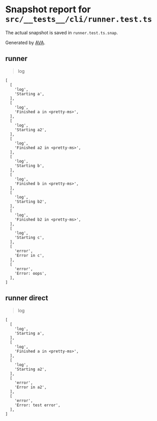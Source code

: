 # Snapshot report for `src/__tests__/cli/runner.test.ts`

The actual snapshot is saved in `runner.test.ts.snap`.

Generated by [AVA](https://avajs.dev).

## runner

> log

    [
      [
        'log',
        'Starting a',
      ],
      [
        'log',
        'Finished a in <pretty-ms>',
      ],
      [
        'log',
        'Starting a2',
      ],
      [
        'log',
        'Finished a2 in <pretty-ms>',
      ],
      [
        'log',
        'Starting b',
      ],
      [
        'log',
        'Finished b in <pretty-ms>',
      ],
      [
        'log',
        'Starting b2',
      ],
      [
        'log',
        'Finished b2 in <pretty-ms>',
      ],
      [
        'log',
        'Starting c',
      ],
      [
        'error',
        'Error in c',
      ],
      [
        'error',
        'Error: oops',
      ],
    ]

## runner direct

> log

    [
      [
        'log',
        'Starting a',
      ],
      [
        'log',
        'Finished a in <pretty-ms>',
      ],
      [
        'log',
        'Starting a2',
      ],
      [
        'error',
        'Error in a2',
      ],
      [
        'error',
        'Error: test error',
      ],
    ]
